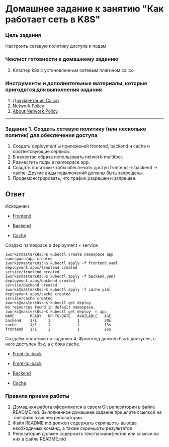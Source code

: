 # Домашнее задание к занятию "Как работает сеть в K8S"

### Цель задания

Настроить сетевую политику доступа к подам.

### Чеклист готовности к домашнему заданию

1. Кластер k8s с установленным сетевым плагином calico

### Инструменты и дополнительные материалы, которые пригодятся для выполнения задания

1. [Документация Calico](https://www.tigera.io/project-calico/)
2. [Network Policy](https://kubernetes.io/docs/concepts/services-networking/network-policies/)
3. [About Network Policy](https://docs.projectcalico.org/about/about-network-policy)

-----

### Задание 1. Создать сетевую политику (или несколько политик) для обеспечения доступа

1. Создать deployment'ы приложений frontend, backend и cache и соответсвующие сервисы.
2. В качестве образа использовать network-multitool.
3. Разместить поды в namespace app.
4. Создать политики чтобы обеспечить доступ frontend -> backend -> cache. Другие виды подключений должны быть запрещены.
5. Продемонстрировать, что трафик разрешен и запрещен.

## Ответ

Исходники
 - [Frontend](src/frontend.yaml)
 
 - [Backend](src/backend.yaml)

 - [Cache](src/cache.yaml)

Создаю namespace и deployment + service 
```
iworks@masterk8s:~$ kubectl create namespace app
namespace/app created
iworks@masterk8s:~$ kubectl apply -f frontend.yaml 
deployment.apps/frontend created
service/frontend created
iworks@masterk8s:~$ kubectl apply -f backend.yaml 
deployment.apps/backend created
service/backend created
iworks@masterk8s:~$ kubectl apply -f cache.yaml 
deployment.apps/cache created
service/cache created
iworks@masterk8s:~$ kubectl get deploy
No resources found in default namespace.
iworks@masterk8s:~$ kubectl get deploy -n app
NAME       READY   UP-TO-DATE   AVAILABLE   AGE
backend    1/1     1            1           20s
cache      1/1     1            1           13s
frontend   1/1     1            1           26s
```

Создаём политики по заданию 4. Фронтенд должен быть доступен, с него доступен бэк, а с бэка cache. 
 - [Front-to-back](src/np-frontend.yaml)

 - [Front-to-back](src/np-frontend.yaml)
 
 - [Backend](src/backend.yaml)

 - [Cache](src/cache.yaml)


### Правила приема работы

1. Домашняя работа оформляется в своем Git репозитории в файле README.md. Выполненное домашнее задание пришлите ссылкой на .md-файл в вашем репозитории.
2. Файл README.md должен содержать скриншоты вывода необходимых команд, а также скриншоты результатов
3. Репозиторий должен содержать тексты манифестов или ссылки на них в файле README.md
